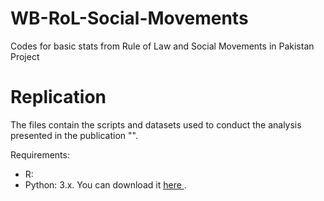 # WB-RoL-Social-Movements

Codes for basic stats from Rule of Law and Social Movements in Pakistan Project 

# Replication

The files contain the scripts and datasets used to conduct the analysis presented in the publication "". 

Requirements: 
* R: 
* Python: 3.x. You can download it <a href=" https://www.python.org/downloads"> here </a>.
